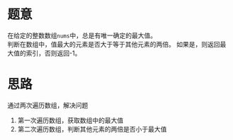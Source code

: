 # 题意

在给定的整数数组`nums`中，总是有唯一确定的最大值。   
判断在数组中，值最大的元素是否大于等于其他元素的两倍。
如果是，则返回最大值的索引，否则返回-1。

# 思路

通过两次遍历数组，解决问题
1. 第一次遍历数组，获取数组中的最大值
2. 第二次遍历数组，判断其他元素的两倍是否小于最大值